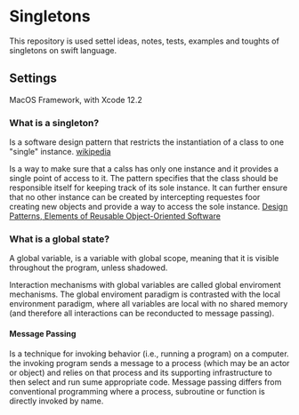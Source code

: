 # Singletons

This repository is used settel ideas, notes, tests, examples and toughts of singletons on swift language. 

## Settings

MacOS Framework, with Xcode 12.2

### What is a singleton?

Is a software design pattern that restricts the instantiation of a class to one "single" instance. [wikipedia](https://en.wikipedia.org/wiki/Singleton_pattern)

Is a way to make sure that a calss has only one instance and it provides a single point of access to it. The pattern specifies that the class should be responsible itself for keeping track of its sole instance. It can further ensure that no other instance can be created by intercepting requestes foor creating new objects and provide a way to access the sole instance. [Design Patterns, Elements of Reusable Object-Oriented Software]()

### What is a global state?

A global variable, is a variable with global scope, meaning that it is visible throughout the program, unless shadowed.

Interaction mechanisms with global variables are called global enviroment mechanisms. The global enviroment paradigm is contrasted with the local environment paradigm, where all variables are local with no shared memory (and therefore all interactions can be reconducted to message passing).

#### Message Passing

Is a technique for invoking behavior (i.e., running a program) on a computer. the invoking program sends a message to a process (which may be an actor or object) and relies on that process and its supporting infrastructure to then select and run sume appropriate code. Message passing differs from conventional programming where a process, subroutine or function is directly invoked by name.
